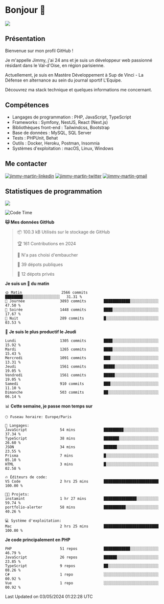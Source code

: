 # Bonjour 👋

![](https://komarev.com/ghpvc/?username=jimmy-martin&color=1a1b27)

## Présentation

Bienvenue sur mon profil GitHub !

Je m'appelle Jimmy, j'ai 24 ans et je suis un développeur web passionné résidant dans le Val-d'Oise, en région parisienne.

Actuellement, je suis en Mastère Développement à Sup de Vinci - La Défense en alternance au sein du journal sportif L'Equipe.

Découvrez ma stack technique et quelques informations me concernant.

## Compétences

- Langages de programmation : PHP, JavaScript, TypeScript
- Frameworks : Symfony, NestJS, React (Next.js)
- Bibliothèques front-end : Tailwindcss, Bootstrap
- Base de données : MySQL, SQL Server
- Tests : PHPUnit, Behat
- Outils : Docker, Heroku, Postman, Insomnia
- Systèmes d'exploitation : macOS, Linux, Windows

## Me contacter

<p>
<a href="https://www.linkedin.com/in/jimmy-martin-dev/" target="_blank"><img align="center" src="https://img.shields.io/badge/-LinkedIn-0077B5?style=for-the-badge&logo=Linkedin&logoColor=white" alt="jimmy-martin-linkedin"/></a>
<a href="https://twitter.com/jimmydev_" target="_blank"><img align="center" src="https://img.shields.io/badge/-Twitter-1DA1F2?style=for-the-badge&logo=Twitter&logoColor=white" alt="jimmy-martin-twitter"/></a>
<a href="mailto:jimmy.martin952@gmail.com" target="_blank"><img align="center" src="https://img.shields.io/badge/gmail-D14836?style=for-the-badge&logo=gmail&logoColor=white" alt="jimmy-martin-gmail"/></a>
</p>

## Statistiques de programmation

<a href="https://github-readme-stats.vercel.app/api/top-langs/?username=jimmy-martin&layout=compact">
  <img align="center" src="https://github-readme-stats.vercel.app/api/top-langs/?username=jimmy-martin&layout=compact"/>
</a>

<!--START_SECTION:waka-->
![Code Time](http://img.shields.io/badge/Code%20Time-2%2C003%20hrs%2049%20mins-blue)

**🐱 Mes données GitHub** 

> 📦 100.3 kB Utilisés sur le stockage de GitHub 
 > 
> 🏆 161 Contributions en 2024
 > 
> 🚫 N'a pas choisi d'embaucher
 > 
> 📜 39 dépots publiques 
 > 
> 🔑 12 dépots privés 
 > 
**Je suis un 🐤 du matin** 

```text
🌞 Matin                  2566 commits        ████████░░░░░░░░░░░░░░░░░   31.31 % 
🌆 Journée                3893 commits        ████████████░░░░░░░░░░░░░   47.50 % 
🌃 Soirée                 1448 commits        ████░░░░░░░░░░░░░░░░░░░░░   17.67 % 
🌙 Nuit                   289 commits         █░░░░░░░░░░░░░░░░░░░░░░░░   03.53 % 
```
📅 **Je suis le plus productif le Jeudi** 

```text
Lundi                    1305 commits        ████░░░░░░░░░░░░░░░░░░░░░   15.92 % 
Mardi                    1265 commits        ████░░░░░░░░░░░░░░░░░░░░░   15.43 % 
Mercredi                 1091 commits        ███░░░░░░░░░░░░░░░░░░░░░░   13.31 % 
Jeudi                    1561 commits        █████░░░░░░░░░░░░░░░░░░░░   19.05 % 
Vendredi                 1561 commits        █████░░░░░░░░░░░░░░░░░░░░   19.05 % 
Samedi                   910 commits         ███░░░░░░░░░░░░░░░░░░░░░░   11.10 % 
Dimanche                 503 commits         ██░░░░░░░░░░░░░░░░░░░░░░░   06.14 % 
```


📊 **Cette semaine, je passe mon temps sur** 

```text
🕑︎ Fuseau horaire: Europe/Paris

💬 Langages: 
JavaScript               54 mins             █████████░░░░░░░░░░░░░░░░   37.34 % 
TypeScript               38 mins             ███████░░░░░░░░░░░░░░░░░░   26.60 % 
JSON                     34 mins             ██████░░░░░░░░░░░░░░░░░░░   23.55 % 
Prisma                   7 mins              █░░░░░░░░░░░░░░░░░░░░░░░░   05.10 % 
HTML                     3 mins              █░░░░░░░░░░░░░░░░░░░░░░░░   02.58 % 

🔥 Éditeurs de code: 
VS Code                  2 hrs 25 mins       █████████████████████████   100.00 % 

🐱‍💻 Projets: 
instamint                1 hr 27 mins        ███████████████░░░░░░░░░░   59.74 % 
portfolio-alerter        58 mins             ██████████░░░░░░░░░░░░░░░   40.26 % 

💻 Système d'exploitation: 
Mac                      2 hrs 25 mins       █████████████████████████   100.00 % 
```

**Je code principalement en PHP** 

```text
PHP                      51 repos            ████████████░░░░░░░░░░░░░   46.79 % 
JavaScript               26 repos            ██████░░░░░░░░░░░░░░░░░░░   23.85 % 
TypeScript               9 repos             ██░░░░░░░░░░░░░░░░░░░░░░░   08.26 % 
C#                       1 repo              ░░░░░░░░░░░░░░░░░░░░░░░░░   00.92 % 
Vue                      1 repo              ░░░░░░░░░░░░░░░░░░░░░░░░░   00.92 % 
```




 Last Updated on 03/05/2024 01:22:28 UTC
<!--END_SECTION:waka-->


